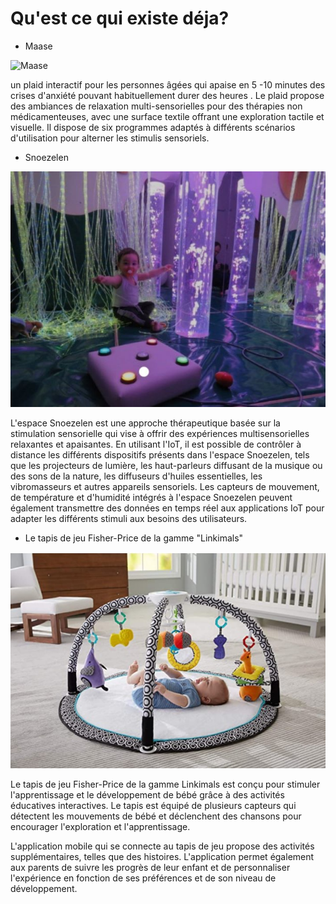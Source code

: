# Qu'est ce qui existe déja? 

* Maase 
 
![Maase](https://www.senioractu.com/photo/art/grande/33499016-30859737.jpg?v=1557388244)

un plaid interactif  pour les personnes âgées qui apaise en 5 -10 minutes des crises d'anxiété pouvant habituellement durer des heures . Le plaid propose des ambiances de relaxation multi-sensorielles pour des thérapies non médicamenteuses, avec une surface textile offrant une exploration tactile et visuelle. Il dispose de six programmes adaptés à différents scénarios d'utilisation pour alterner les stimulis sensoriels. 


* Snoezelen 


![Snoezelen](Images/snozelen.jpg)



L'espace Snoezelen est une approche thérapeutique basée sur la stimulation sensorielle qui vise à offrir des expériences multisensorielles relaxantes et apaisantes. En utilisant l'IoT, il est possible de contrôler à distance les différents dispositifs présents dans l'espace Snoezelen, tels que les projecteurs de lumière, les haut-parleurs diffusant de la musique ou des sons de la nature, les diffuseurs d'huiles essentielles, les vibromasseurs et autres appareils sensoriels.
Les capteurs de mouvement, de température et d'humidité intégrés à l'espace Snoezelen peuvent également transmettre des données en temps réel aux applications IoT pour adapter les différents stimuli aux besoins des utilisateurs.




* Le tapis de jeu Fisher-Price de la gamme "Linkimals"



![tapis](Images/tapis.jpg)


Le tapis de jeu Fisher-Price de la gamme Linkimals est conçu pour stimuler l'apprentissage et le développement de bébé grâce à des activités éducatives interactives. Le tapis est équipé de plusieurs capteurs qui détectent les mouvements de bébé et déclenchent des chansons pour encourager l'exploration et l'apprentissage.

L'application mobile qui se connecte au tapis de jeu propose des activités supplémentaires, telles que des histoires. L'application permet également aux parents de suivre les progrès de leur enfant et de personnaliser l'expérience en fonction de ses préférences et de son niveau de développement.
